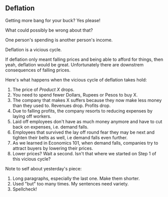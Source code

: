 ## Deflation

Getting more bang for your buck? Yes please! 

What could possibly be wrong about that?

One person's spending is another person's income.

Deflation is a vicious cycle. 

If deflation only meant falling prices and being able to afford for things, then yeah, deflation would be great. Unfortunately there are downstrem consequences of falling prices.

Here's what happens when the vicious cycle of deflation takes hold:

1. The price of *Product X* drops. 
2. You need to spend fewer Dollars, Rupees or Pesos to buy X.
3. The company that makes X suffers because they now make less money than they used to. Revenues drop. Profits drop.
4. Due to falling profits, the company resorts to reducing expenses by laying off workers.
5. Laid off employees don't have as much money anymore and have to cut back on expenses, i.e. demand falls.
6. Employees that survived the lay off round fear they may be next and tighten their belts as well, i.e demand falls even further.
7. As we learned in Economics 101, when demand falls, companies try to attract buyers by lowering their prices.
8. Lower prices? Wait a second. Isn't that where we started on Step 1 of this vicious cycle?



Note to self about yesterday's piece:
1. Long paragraphs, especially the last one. Make them shorter.
2. Used "but" too many times. My sentences need variety. 
3. Spellcheck! 
